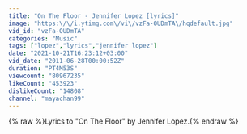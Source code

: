 ```yaml
---
title: "On The Floor - Jennifer Lopez [lyrics]"
image: "https:\/\/i.ytimg.com\/vi\/vzFa-OUDmTA\/hqdefault.jpg"
vid_id: "vzFa-OUDmTA"
categories: "Music"
tags: ["lopez","lyrics","jennifer lopez"]
date: "2021-10-21T16:23:12+03:00"
vid_date: "2011-06-28T00:00:52Z"
duration: "PT4M53S"
viewcount: "80967235"
likeCount: "453923"
dislikeCount: "14808"
channel: "mayachan99"
---
```

{% raw %}Lyrics to &quot;On The Floor&quot; by Jennifer Lopez.{% endraw %}
